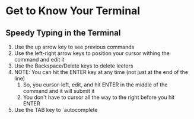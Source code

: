 # Get to Know Your Terminal

## Speedy Typing in the Terminal

1. Use the up arrow key to see previous commands
2. Use the left-right arrow keys to position your cursor withing the command and edit it
3. Use the Backspace/Delete keys to delete leeters
4. NOTE: You can hit the ENTER key at any time (not just at the end of the line)
	1. So, you cursor-left, edit, and hit ENTER in the middle of the command and it will submit it
	2. You don't have to cursor all the way to the right before you hit ENTER
5. Use the TAB key to `autocomplete
<!--stackedit_data:
eyJoaXN0b3J5IjpbNjg2NDA5NzIyXX0=
-->